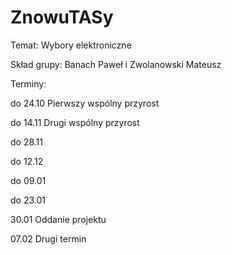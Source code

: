 # ZnowuTASy

Temat: Wybory elektroniczne

Skład grupy: Banach Paweł i Zwolanowski Mateusz

Terminy:

  do 24.10  Pierwszy wspólny przyrost

  do 14.11  Drugi wspólny przyrost

  do 28.11  

  do 12.12  
  
do 09.01  
  
do 23.01  
  
  30.01     Oddanie projektu

  07.02     Drugi termin
